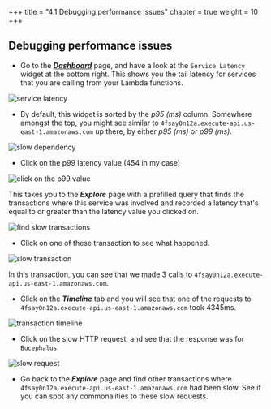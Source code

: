 +++
title = "4.1 Debugging performance issues"
chapter = true
weight = 10
+++

## Debugging performance issues

* Go to the [***Dashboard***](https://platform.lumigo.io/dashboard) page, and have a look at the `Service Latency` widget at the bottom right. This shows you the tail latency for services that you are calling from your Lambda functions.

![service latency](/images/mod04-lumigo-service-latency.png)

* By default, this widget is sorted by the *p95 (ms)* column. Somewhere amongst the top, you might see similar to `4fsay0n12a.execute-api.us-east-1.amazonaws.com` up there, by either *p95 (ms)* or *p99 (ms)*.

![slow dependency](/images/mod04-lumigo-slow-dependency.png)

* Click on the p99 latency value (454 in my case)

![click on the p99 value](/images/mod04-lumigo-p99.png)

This takes you to the ***Explore*** page with a prefilled query that finds the transactions where this service was involved and recorded a latency that's equal to or greater than the latency value you clicked on.

![find slow transactions](/images/mod04-lumigo-p99-transaction.png)

* Click on one of these transaction to see what happened.

![slow transaction](/images/mod04-lumigo-slow-transactions.png)

In this transaction, you can see that we made 3 calls to `4fsay0n12a.execute-api.us-east-1.amazonaws.com`.

* Click on the ***Timeline*** tab and you will see that one of the requests to `4fsay0n12a.execute-api.us-east-1.amazonaws.com` took 4345ms.

![transaction timeline](/images/mod04-lumigo-slow-transaction-timeline.png)

* Click on the slow HTTP request, and see that the response was for `Bucephalus`.

![slow request](/images/mod04-lumigo-slow-request.png)

* Go back to the ***Explore*** page and find other transactions where `4fsay0n12a.execute-api.us-east-1.amazonaws.com` had been slow. See if you can spot any commonalities to these slow requests.

